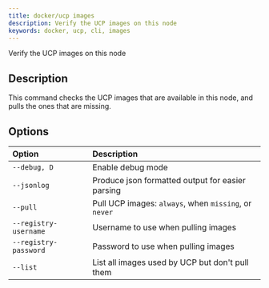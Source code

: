 ```yaml
---
title: docker/ucp images
description: Verify the UCP images on this node
keywords: docker, ucp, cli, images
---
```

Verify the UCP images on this node

## Description

This command checks the UCP images that are available in this node, and pulls the ones that are missing.

## Options

| Option                | Description                                           |
|:--------------------- |:----------------------------------------------------- |
| `--debug, D`          | Enable debug mode                                     |
| `--jsonlog`           | Produce json formatted output for easier parsing      |
| `--pull`              | Pull UCP images: `always`, when `missing`, or `never` |
| `--registry-username` | Username to use when pulling images                   |
| `--registry-password` | Password to use when pulling images                   |
| `--list`              | List all images used by UCP but don't pull them       |